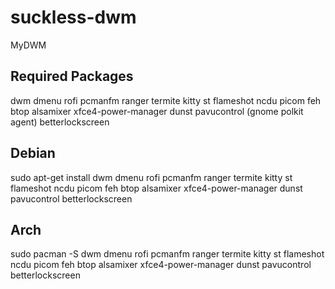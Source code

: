 # suckless-dwm
MyDWM

## Required Packages
dwm dmenu rofi pcmanfm ranger termite kitty st flameshot ncdu picom feh btop alsamixer xfce4-power-manager dunst pavucontrol (gnome polkit agent) betterlockscreen

## Debian
sudo apt-get install dwm dmenu rofi pcmanfm ranger termite kitty st flameshot ncdu picom feh btop alsamixer xfce4-power-manager dunst pavucontrol betterlockscreen

## Arch
sudo pacman -S dwm dmenu rofi pcmanfm ranger termite kitty st flameshot ncdu picom feh btop alsamixer xfce4-power-manager dunst pavucontrol betterlockscreen

